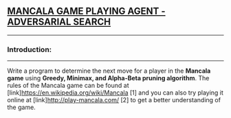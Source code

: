 ## <u>MANCALA GAME PLAYING AGENT - ADVERSARIAL SEARCH</u>
---------------------------------------------------------

### Introduction:
-----------------

Write a program to determine the next move for a player in the <b>Mancala game</b> using <b>Greedy, Minimax, and Alpha-Beta pruning algorithm</b>. The rules of the Mancala game can be found at [link]https://en.wikipedia.org/wiki/Mancala [1] and you can also try playing it online at [link]http://play-mancala.com/ [2] to get a better understanding of the game.

